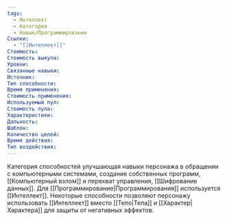 ```yaml
---
tags:
  - Интеллект
  - Категория
  - Навык/Программирование
Ссылки:
  - "[[Интеллект]]"
Стоимость:
Стоимость выкупа:
Уровни:
Связанные навыки:
Источник:
Тип способности:
Время применения:
Стоимость применения:
Используемый пул:
Стоимость пула:
Характеристики:
Дальность:
Шаблон:
Количество целей:
Время действия:
Тип воздействия:
---
```

Категория способностей улучшающая навыки персонажа в обращении с компьютерными системами, создание собственных программ, [[Компьютерный взлом]] и перехват управления, [[Шифрование данных]]. Для [[Программирование|Программирования]] используется [[Интеллект]]. Некоторые способности позволяют персонажу использовать [[Интеллект]] вместо [[Тело|Тела]] и [[Характер|Характера]] для защиты от негативных эффектов.